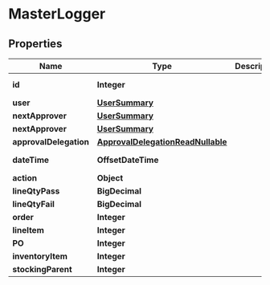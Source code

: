 

# MasterLogger


## Properties

| Name | Type | Description | Notes |
|------------ | ------------- | ------------- | -------------|
|**id** | **Integer** |  |  [optional] [readonly] |
|**user** | [**UserSummary**](UserSummary.md) |  |  |
|**nextApprover** | [**UserSummary**](UserSummary.md) |  |  |
|**nextApprover** | [**UserSummary**](UserSummary.md) |  |  |
|**approvalDelegation** | [**ApprovalDelegationReadNullable**](ApprovalDelegationReadNullable.md) |  |  |
|**dateTime** | **OffsetDateTime** |  |  [optional] [readonly] |
|**action** | **Object** |  |  [optional] |
|**lineQtyPass** | **BigDecimal** |  |  [optional] |
|**lineQtyFail** | **BigDecimal** |  |  [optional] |
|**order** | **Integer** |  |  [optional] |
|**lineItem** | **Integer** |  |  [optional] |
|**PO** | **Integer** |  |  [optional] |
|**inventoryItem** | **Integer** |  |  [optional] |
|**stockingParent** | **Integer** |  |  [optional] |



